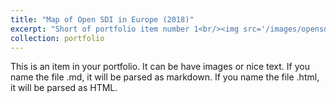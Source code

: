 ```yaml
---
title: "Map of Open SDI in Europe (2018)"
excerpt: "Short of portfolio item number 1<br/><img src='/images/opensdi.jpg'>"
collection: portfolio
---
```


This is an item in your portfolio. It can be have images or nice text. If you name the file .md, it will be parsed as markdown. If you name the file .html, it will be parsed as HTML. 

